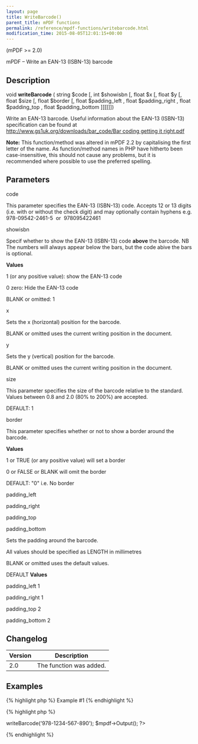 ```yaml
---
layout: page
title: WriteBarcode()
parent_title: mPDF functions
permalink: /reference/mpdf-functions/writebarcode.html
modification_time: 2015-08-05T12:01:15+00:00
---
```




<p>(mPDF &gt;= 2.0)</p>
<p>mPDF – Write an EAN-13 (ISBN-13) barcode</p>
<h2>Description</h2>
<p class="manual_block">void <b>writeBarcode</b> ( string <span class="parameter">$code</span> [, int <span class="parameter">$showisbn</span> [, float <span class="parameter">$x</span> [, float <span class="parameter">$y</span> [, float <span class="parameter">$size</span> [, float <span class="parameter">$border</span> [, float <span class="parameter">$padding_left</span> , float <span class="parameter">$padding_right</span> , float <span class="parameter">$padding_top</span> , float <span class="parameter">$padding_bottom</span> ]]]]]])</p>
<p>Write an EAN-13 barcode. Useful information about the EAN-13 (ISBN-13) specification can be found at <a href="http://www.gs1uk.org/downloads/bar_code/Bar coding getting it right.pdf">http://www.gs1uk.org/downloads/bar_code/Bar coding getting it right.pdf</a></p>

<div class="alert alert-info" role="alert"><strong>Note:</strong> This function/method was altered in mPDF 2.2 by capitalising the first letter of the name. As function/method names in PHP have hitherto been case-insensitive, this should not cause any problems, but it is recommended where possible to use the preferred spelling.</div>
<h2>Parameters</h2>
<p class="manual_param_dt"><span class="parameter">code</span></p>
<p class="manual_param_dd">This parameter specifies the EAN-13 (ISBN-13) code. Accepts 12 or 13 digits (i.e. with or without the check digit) and may optionally contain hyphens e.g. 978-09542-2461-5&nbsp; or&nbsp; 978095422461</p>
<p class="manual_param_dt"><span class="parameter">showisbn</span></p>
<p class="manual_param_dd">Specif whether to show the EAN-13 (ISBN-13) code <b>above</b> the barcode. NB The numbers will always appear below the bars, but the code abive the bars is optional.</p>
<p class="manual_param_dd"><b>Values</b>

1 (or any positive value): show the EAN-13 code

0 zero: Hide the EAN-13 code

<span class="smallblock">BLANK</span> or omitted: 1</p>
<p class="manual_param_dt"><span class="parameter">x</span></p>
<p class="manual_param_dd">Sets the <span class="parameter">x</span> (horizontal) position for the barcode.

<span class="smallblock">BLANK</span>&nbsp;or omitted uses the current writing position in the document.</p>
<p><span class="parameter">y</span></p>
<p class="manual_param_dd">Sets the <span class="parameter">y</span> (vertical) position for the barcode.

<span class="smallblock">BLANK</span>&nbsp;or omitted uses the current writing position in the document.</p>
<p class="manual_param_dt"><span class="parameter">size</span></p>
<p class="manual_param_dd">This parameter specifies the size of the barcode relative to the standard. Values between 0.8 and 2.0 (80% to 200%) are accepted.

<span class="smallblock">DEFAULT</span>: 1</p>
<p class="manual_param_dt"><span class="parameter">border</span></p>
<p class="manual_param_dd">This parameter specifies whether or not to show a border around the barcode.</p>
<p class="manual_param_dd"><b>Values</b>

1 or <span class="smallblock">TRUE</span> (or any positive value) will set a border

0 or <span class="smallblock">FALSE</span> or <span class="smallblock">BLANK</span> will omit the border

<span class="smallblock">DEFAULT</span>: "0" i.e. No border</p>
<p class="manual_param_dt"><span class="parameter">padding_left</span>

<span class="parameter">padding</span><span class="parameter">_right</span>

<span class="parameter">padding</span><span class="parameter">_top</span>

<span class="parameter">padding</span><span class="parameter">_bottom</span><span class="parameter">

</span></p>
<p class="manual_param_dd">Sets the padding around the barcode.

All values should be specified as <span class="smallblock">LENGTH</span> in millimetres

<span class="smallblock">BLANK</span>&nbsp;or omitted uses the default values.</p>
<p class="manual_param_dd"><span class="smallblock">DEFAULT</span> <b>Values</b>

<span class="parameter">padding</span><span class="parameter">_left</span> 1

<span class="parameter">padding</span><span class="parameter">_right</span> 1

<span class="parameter">padding</span><span class="parameter">_top</span> 2

<span class="parameter">padding</span><span class="parameter">_bottom</span> 2</p>
<h2>Changelog</h2>
<table class="table"> <thead>
<tr> <th>Version</th><th>Description</th> </tr>
</thead> <tbody>
<tr>
<td>2.0</td>
<td>The function was added.</td>
</tr>
</tbody> </table>
<h2>Examples</h2>

{% highlight php %}
Example #1
{% endhighlight %}

{% highlight php %}
<?php

<?php

$mpdf=new mPDF();

$mpdf->writeBarcode('978-1234-567-890'); 

$mpdf->Output();

?>
{% endhighlight %}

<p>&nbsp;</p>
